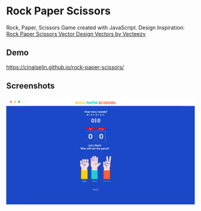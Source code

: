 # Rock Paper Scissors

Rock, Paper, Scissors Game created with JavaScript. Design Inspiration:
<a href="https://www.vecteezy.com/vector-art/690876-rock-paper-scissors-vector-design">Rock Paper Scissors Vector Design Vectors by Vecteezy</a>

## Demo

https://cinalselin.github.io/rock-paper-scissors/

## Screenshots

![App Screenshot](./assets/screenshots/RPS.png)
